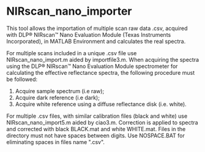 # NIRscan_nano_importer
This tool allows the importation of multiple scan raw data .csv, acquired with DLP® NIRscan™ Nano Evaluation Module (Texas Instruments Incorporated), in MATLAB Environment
and calculates the real spectra. 

For multiple scans included in a unique .csv file use NIRscan_nano_import.m aided by importfile3.m. When acquiring the spectra using the DLP® NIRscan™ Nano Evaluation Module spectrometer for calculating the effective reflectance spectra, the following procedure must be followed:
1.	Acquire sample spectrum (i.e raw);
2.	Acquire dark reference (i.e dark);
3.	Acquire white reference using a diffuse reflectance disk (i.e. white).


For multiple .csv files, with similar calibration files (black and white) use NIRscan_nano_import5.m  aided by ciao3.m.  Correction is applied to spectra and corrected with black BLACK.mat and white WHITE.mat. Files in the directory must not have spaces between digits. Use NOSPACE.BAT for eliminating spaces in files name ".csv".
